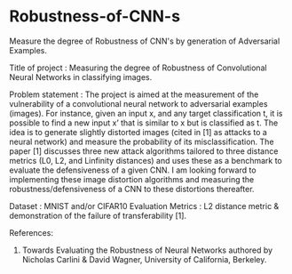 # Robustness-of-CNN-s
Measure the degree of Robustness of CNN's by generation of Adversarial Examples. 

Title of project​ : Measuring the degree of Robustness of Convolutional Neural Networks in
classifying images.

Problem statement​ : The project is aimed at the measurement of the vulnerability of a
convolutional neural network to adversarial examples (images). For instance, given an input x,
and any target classification t, it is possible to find a new input x’ that is similar to x but is
classified as t. The idea is to generate slightly distorted images (cited in [1] as attacks to a neural
network) and measure the probability of its misclassification. The paper [1] discusses three new
attack algorithms tailored to three distance metrics (L0, L2, and Linfinity distances) and uses
these as a benchmark to evaluate the defensiveness of a given CNN. I am looking forward to
implementing these image distortion algorithms and measuring the robustness/defensiveness of a
CNN to these distortions thereafter.

Dataset​ : MNIST and/or CIFAR10
Evaluation Metrics​ : L2 distance metric & demonstration of the failure of transferability [1].

References:
1. Towards Evaluating the Robustness of Neural Networks authored by Nicholas Carlini &
David Wagner, University of California, Berkeley.
